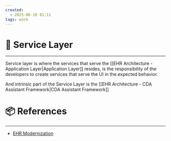 ```yaml
---
created:
  - 2025-06-18 01:11
tags: work
---
```

# 📃 Service Layer

---
Service layer is where the services that serve the [[EHR Architecture - Application Layer|Application Layer]] resides, is the responsibility of the developers to create services that serve the UI in the expected behavior.

And intrinsic part of the Service Layer is the [[EHR Architecture - CDA Assistant Framework|CDA Assistant Framework]]

# 📦 References
---
- [EHR Modernization](https://confluence.oraclecorp.com/confluence/display/OCIGBUCA/EHR+Modernization+DDR)